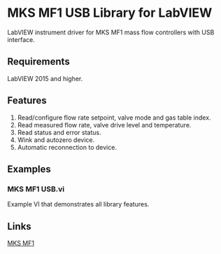 # MKS MF1 USB Library for LabVIEW
LabVIEW instrument driver for MKS MF1 mass flow controllers with USB interface.

## Requirements
LabVIEW 2015 and higher.

## Features
1. Read/configure flow rate setpoint, valve mode and gas table index.
2. Read measured flow rate, valve drive level and temperature.
3. Read status and error status.
4. Wink and autozero device.
5. Automatic reconnection to device.

## Examples
### MKS MF1 USB.vi
Example VI that demonstrates all library features.

## Links
[MKS MF1](https://www.mksinst.com/p/MF1)